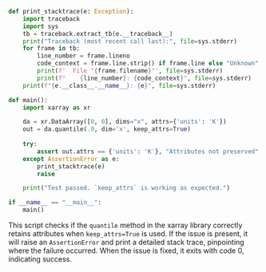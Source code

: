 ```python
def print_stacktrace(e: Exception):
    import traceback
    import sys
    tb = traceback.extract_tb(e.__traceback__)
    print("Traceback (most recent call last):", file=sys.stderr)
    for frame in tb:
        line_number = frame.lineno
        code_context = frame.line.strip() if frame.line else "Unknown"
        print(f'  File "{frame.filename}"', file=sys.stderr)
        print(f"    {line_number}: {code_context}", file=sys.stderr)
    print(f"{e.__class__.__name__}: {e}", file=sys.stderr)

def main():
    import xarray as xr

    da = xr.DataArray([0, 0], dims="x", attrs={'units': 'K'})
    out = da.quantile(.9, dim='x', keep_attrs=True)
    
    try:
        assert out.attrs == {'units': 'K'}, "Attributes not preserved"
    except AssertionError as e:
        print_stacktrace(e)
        raise

    print("Test passed. `keep_attrs` is working as expected.")

if __name__ == "__main__":
    main()
```

This script checks if the `quantile` method in the xarray library correctly retains attributes when `keep_attrs=True` is used. If the issue is present, it will raise an `AssertionError` and print a detailed stack trace, pinpointing where the failure occurred. When the issue is fixed, it exits with code 0, indicating success.